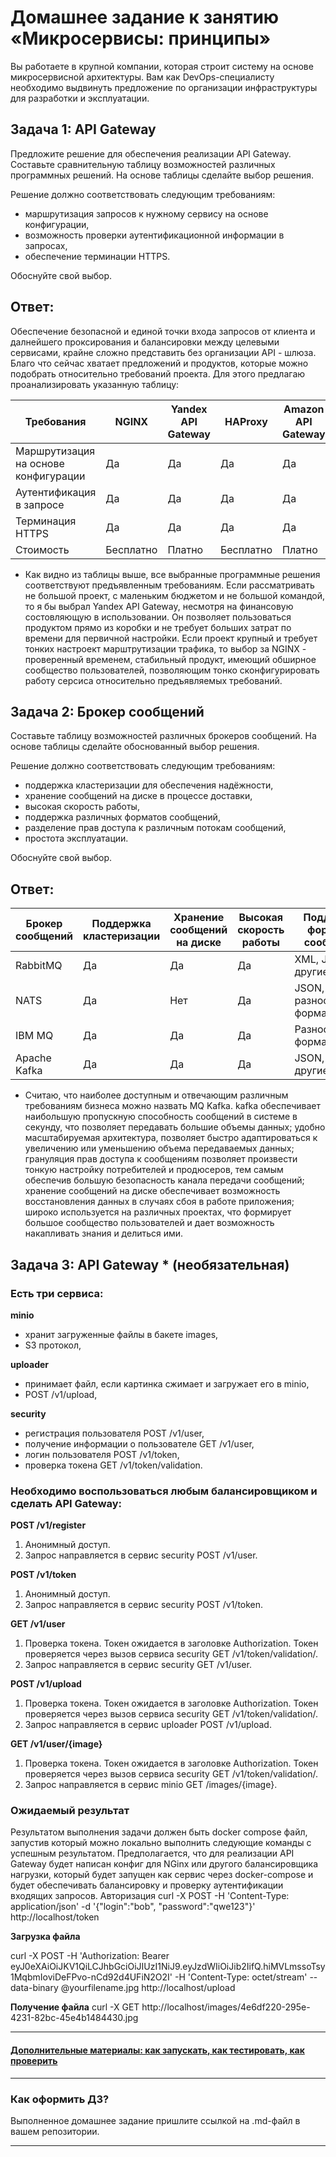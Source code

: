 
# Домашнее задание к занятию «Микросервисы: принципы»

Вы работаете в крупной компании, которая строит систему на основе микросервисной архитектуры.
Вам как DevOps-специалисту необходимо выдвинуть предложение по организации инфраструктуры для разработки и эксплуатации.

## Задача 1: API Gateway 

Предложите решение для обеспечения реализации API Gateway. Составьте сравнительную таблицу возможностей различных программных решений. На основе таблицы сделайте выбор решения.

Решение должно соответствовать следующим требованиям:
- маршрутизация запросов к нужному сервису на основе конфигурации,
- возможность проверки аутентификационной информации в запросах,
- обеспечение терминации HTTPS.

Обоснуйте свой выбор.

## Ответ: 
Обеспечение безопасной и единой точки входа запросов от клиента и далнейшего проксирования и балансировки между целевыми сервисами,  крайне сложно представить без организации API - шлюза. Благо что сейчас хватает предложений и продуктов, которые можно подобрать относительно требований проекта. Для этого предлагаю проанализировать указанную таблицу:

|Требования| NGINX | Yandex API Gateway | HAProxy | Amazon API Gateway |
|--------|--------|-------|--------------------------|-----------------|
|Маршрутизация на основе конфигурации|	Да |	Да |	Да | Да |
|Аутентификация в запросе|	Да |	Да |	Да | Да |
|Терминация HTTPS|	Да |	Да |	Да | Да |
|Стоимость| Бесплатно | Платно | Бесплатно | Платно | 

- Как видно из таблицы выше, все выбранные программные решения соответствуют предъявленным требованиям. Если рассматривать не большой проект, с маленьким бюджетом и не большой командой, то я бы выбрал Yandex API Gateway, несмотря на финансовую состовляющую в использовании. Он позволяет пользоваться продуктом прямо из коробки и не требует больших затрат по времени для первичной настройки. Если проект крупный и требует тонких настроект марштрутизации трафика, то выбор за NGINX - проверенный временем, стабильный продукт, имеющий обширное сообщество пользователей, позволяющим тонко сконфигурировать работу серсиса относительно предъявляемых требований. 

## Задача 2: Брокер сообщений

Составьте таблицу возможностей различных брокеров сообщений. На основе таблицы сделайте обоснованный выбор решения.

Решение должно соответствовать следующим требованиям:
- поддержка кластеризации для обеспечения надёжности,
- хранение сообщений на диске в процессе доставки,
- высокая скорость работы,
- поддержка различных форматов сообщений,
- разделение прав доступа к различным потокам сообщений,
- простота эксплуатации.

Обоснуйте свой выбор.

## Ответ:

|Брокер сообщений|	Поддержка кластеризации|	Хранение сообщений на диске|	Высокая скорость работы|	Поддержка форматов сообщений|	Разделение прав доступа|	Простота эксплуатации|
|--------------|------------|-------------|-------------|-------------|---------|-----------|
|RabbitMQ|	Да|	Да|	Да|	XML, JSON и другие|	Да|	Высокая|
|NATS|	Да|	Нет |	Да|	JSON, Protobuf, разнообразные форматы |	Да|	Высокая|
|IBM MQ|	Да|	Да|	Да|	Разнообразные форматы|	Да|	Высокая|
|Apache Kafka|	Да|	Да|	Да|	JSON, Avro, и другие|	Да|	Средняя|

- Считаю, что наиболее доступным и отвечающим различным требованиям бизнеса можно назвать MQ Kafka. kafka обеспечивает наибольшую пропускную способность сообщений в системе в секунду, что позволяет передавать большие объемы данных; удобно масштабируемая архитектура, позволяет быстро адаптироваться к увеличению или уменьшению объема передаваемых данных; грануляция прав доступа к сообщениям позволяет произвести тонкую настройку потребителей и продюсеров, тем самым обеспечив большую безопасность канала передачи сообщений; хранение сообщений на диске обеспечивает возможность восстановления данных в случаях сбоя в работе приложения; широко используется на различных проектах, что формирует большое сообщество пользователей и дает возможность накапливать знания и делиться ими.

## Задача 3: API Gateway * (необязательная)

### Есть три сервиса:

**minio**
- хранит загруженные файлы в бакете images,
- S3 протокол,

**uploader**
- принимает файл, если картинка сжимает и загружает его в minio,
- POST /v1/upload,

**security**
- регистрация пользователя POST /v1/user,
- получение информации о пользователе GET /v1/user,
- логин пользователя POST /v1/token,
- проверка токена GET /v1/token/validation.

### Необходимо воспользоваться любым балансировщиком и сделать API Gateway:

**POST /v1/register**
1. Анонимный доступ.
2. Запрос направляется в сервис security POST /v1/user.

**POST /v1/token**
1. Анонимный доступ.
2. Запрос направляется в сервис security POST /v1/token.

**GET /v1/user**
1. Проверка токена. Токен ожидается в заголовке Authorization. Токен проверяется через вызов сервиса security GET /v1/token/validation/.
2. Запрос направляется в сервис security GET /v1/user.

**POST /v1/upload**
1. Проверка токена. Токен ожидается в заголовке Authorization. Токен проверяется через вызов сервиса security GET /v1/token/validation/.
2. Запрос направляется в сервис uploader POST /v1/upload.

**GET /v1/user/{image}**
1. Проверка токена. Токен ожидается в заголовке Authorization. Токен проверяется через вызов сервиса security GET /v1/token/validation/.
2. Запрос направляется в сервис minio GET /images/{image}.

### Ожидаемый результат

Результатом выполнения задачи должен быть docker compose файл, запустив который можно локально выполнить следующие команды с успешным результатом.
Предполагается, что для реализации API Gateway будет написан конфиг для NGinx или другого балансировщика нагрузки, который будет запущен как сервис через docker-compose и будет обеспечивать балансировку и проверку аутентификации входящих запросов.
Авторизация
curl -X POST -H 'Content-Type: application/json' -d '{"login":"bob", "password":"qwe123"}' http://localhost/token

**Загрузка файла**

curl -X POST -H 'Authorization: Bearer eyJ0eXAiOiJKV1QiLCJhbGciOiJIUzI1NiJ9.eyJzdWIiOiJib2IifQ.hiMVLmssoTsy1MqbmIoviDeFPvo-nCd92d4UFiN2O2I' -H 'Content-Type: octet/stream' --data-binary @yourfilename.jpg http://localhost/upload

**Получение файла**
curl -X GET http://localhost/images/4e6df220-295e-4231-82bc-45e4b1484430.jpg

---

#### [Дополнительные материалы: как запускать, как тестировать, как проверить](https://github.com/netology-code/devkub-homeworks/tree/main/11-microservices-02-principles)

---

### Как оформить ДЗ?

Выполненное домашнее задание пришлите ссылкой на .md-файл в вашем репозитории.

---

